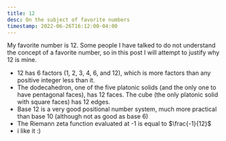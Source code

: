 ```yaml
---
title: 12
desc: On the subject of favorite numbers
timestamp: 2022-06-26T16:12:00-04:00
---
```


My favorite number is 12. Some people I have talked to do not understand the concept of a favorite number, so in this post I will attempt to justify why 12 is mine.

- 12 has 6 factors (1, 2, 3, 4, 6, and 12), which is more factors than any positive integer less than it.
- The dodecahedron, one of the five platonic solids (and the only one to have pentagonal faces), has 12 faces. The cube (the only platonic solid with square faces) has 12 edges.
- Base 12 is a very good positional number system, much more practical than base 10 (although not as good as base 6)
- The Riemann zeta function evaluated at -1 is equal to $\frac{-1}{12}$
- i like it :)
